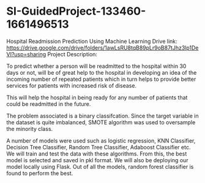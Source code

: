 # SI-GuidedProject-133460-1661496513
Hospital Readmission Prediction Using Machine Learning
Drive link: https://drive.google.com/drive/folders/1awLsRU8tqB89pLr9oB87tJhz3lp1DeVI?usp=sharing
Project Description:

To predict whether a person will be readmitted to the hospital within 30 days or not, will be of great help to the hospital in developing an idea of the incoming number of repeated patients which in turn helps to provide better services for patients with increased risk of disease.

This will help the hospital in being ready for any number of patients that could be readmitted in the future.

The problem associated is a binary classifcation. Since the target variable in the dataset is quite imbalanced, SMOTE algorithm was used to oversample the minority class.

A number of models were used such as logistic regression, KNN Classifier, Decision Tree Classifier, Random Tree Classifier, Adaboost Classifier etc.
We will train and test the data with these algorithms.
From this, the best model is selected and saved in pkl format. We will also be deploying our model locally using Flask.
Out of all the models, random forest classifier is found to perform the best.
